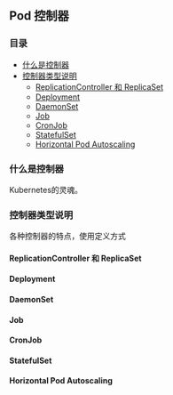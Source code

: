 ## Pod 控制器

### 目录
* [什么是控制器](#什么是控制器)
* [控制器类型说明](#控制器类型说明)
    * [ReplicationController 和 ReplicaSet](#ReplicationController-和-ReplicaSet)
    * [Deployment](#Deployment)
    * [DaemonSet](#DaemonSet)
    * [Job](#Job)
    * [CronJob](#CronJob)
    * [StatefulSet](#StatefulSet)
    * [Horizontal Pod Autoscaling](#Horizontal-Pod-Autoscaling)
    
### 什么是控制器
Kubernetes的灵魂。

### 控制器类型说明
各种控制器的特点，使用定义方式

#### ReplicationController 和 ReplicaSet
#### Deployment
#### DaemonSet
#### Job
#### CronJob
#### StatefulSet
#### Horizontal Pod Autoscaling
